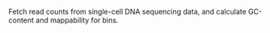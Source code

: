 Fetch read counts from single-cell DNA sequencing data, and calculate GC-content and mappability for bins.